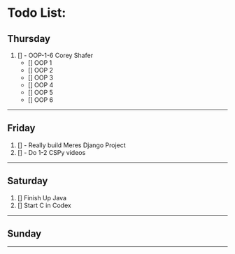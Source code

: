 # Todo List:   
## Thursday  
1. [] - OOP-1-6 Corey Shafer
    * [] OOP 1
    * [] OOP 2
    * [] OOP 3
    * [] OOP 4
    * [] OOP 5
    * [] OOP 6
***    
## Friday   
1. [] - Really build Meres Django Project
2. [] - Do 1-2 CSPy videos
***   
## Saturday   
1. [] Finish Up Java
2. [] Start C in Codex
***   
## Sunday   
***   